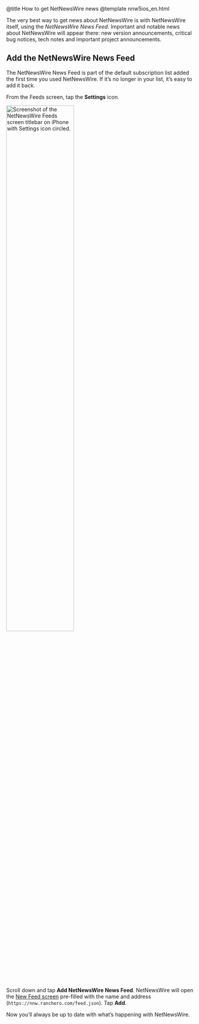 @title How to get NetNewsWire news
@template nnw5ios_en.html

The very best way to get news about NetNewsWire is with NetNewsWire itself, using the *NetNewsWire News Feed*. Important and notable news about NetNewsWire will appear there: new version announcements, critical bug notices, tech notes and important project announcements.


Add the NetNewsWire News Feed
-----------------------------

The NetNewsWire News Feed is part of the default subscription list added the first time you used NetNewsWire. If it’s no longer in your list, it’s easy to add it back.

From the Feeds screen, tap the **Settings** icon.

<img src="../../../images/iphone-en-settings_icon.png"
     alt="Screenshot of the NetNewsWire Feeds screen titlebar on iPhone with Settings icon circled."
     class="centeredImage shadowedBox listImage"
     style="width: 60%;">

Scroll down and tap **Add NetNewsWire News Feed**. NetNewsWire will open the [New Feed screen](adding-feeds) pre-filled with the name and address (`https://nnw.ranchero.com/feed.json`). Tap **Add**.

Now you’ll always be up to date with what’s happening with NetNewsWire.